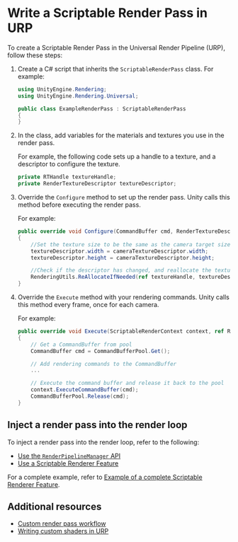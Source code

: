 # Write a Scriptable Render Pass in URP

To create a Scriptable Render Pass in the Universal Render Pipeline (URP), follow these steps:

1. Create a C# script that inherits the `ScriptableRenderPass` class. For example:

    ```C#
    using UnityEngine.Rendering;
    using UnityEngine.Rendering.Universal;

    public class ExampleRenderPass : ScriptableRenderPass
    {
    }
    ```

2. In the class, add variables for the materials and textures you use in the render pass.

    For example, the following code sets up a handle to a texture, and a descriptor to configure the texture.

    ```c#
    private RTHandle textureHandle;
    private RenderTextureDescriptor textureDescriptor;
    ```

4. Override the `Configure` method to set up the render pass. Unity calls this method before executing the render pass.

    For example:

    ```c#
    public override void Configure(CommandBuffer cmd, RenderTextureDescriptor cameraTextureDescriptor)
    {
        //Set the texture size to be the same as the camera target size.
        textureDescriptor.width = cameraTextureDescriptor.width;
        textureDescriptor.height = cameraTextureDescriptor.height;

        //Check if the descriptor has changed, and reallocate the texture handle if necessary.
        RenderingUtils.ReAllocateIfNeeded(ref textureHandle, textureDescriptor);
    }
    ```

5. Override the `Execute` method with your rendering commands. Unity calls this method every frame, once for each camera.

    For example:

    ```c#
    public override void Execute(ScriptableRenderContext context, ref RenderingData renderingData)
    {
        // Get a CommandBuffer from pool
        CommandBuffer cmd = CommandBufferPool.Get();

        // Add rendering commands to the CommandBuffer
        ...

        // Execute the command buffer and release it back to the pool
        context.ExecuteCommandBuffer(cmd);
        CommandBufferPool.Release(cmd);
    }
    ```

## Inject a render pass into the render loop

To inject a render pass into the render loop, refer to the following:

- [Use the `RenderPipelineManager` API](../customize/inject-render-pass-via-script.md)
- [Use a Scriptable Renderer Feature](scriptable-renderer-features/inject-a-pass-using-a-scriptable-renderer-feature.md)

For a complete example, refer to [Example of a complete Scriptable Renderer Feature](../renderer-features/how-to-fullscreen-blit.md).

## Additional resources

- [Custom render pass workflow](../renderer-features/custom-rendering-pass-workflow-in-urp.md)
- [Writing custom shaders in URP](../writing-custom-shaders-urp.md)